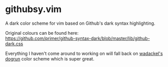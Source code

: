 # githubsy.vim
A dark color scheme for vim based on Github's dark syntax highlighting.

Original colours can be found here:\
https://github.com/primer/github-syntax-dark/blob/master/lib/github-dark.css 

Everything I haven't come around to working on will fall back on
[wadackel's dogrun](https://github.com/wadackel/vim-dogrun) 
color scheme which is super great.
